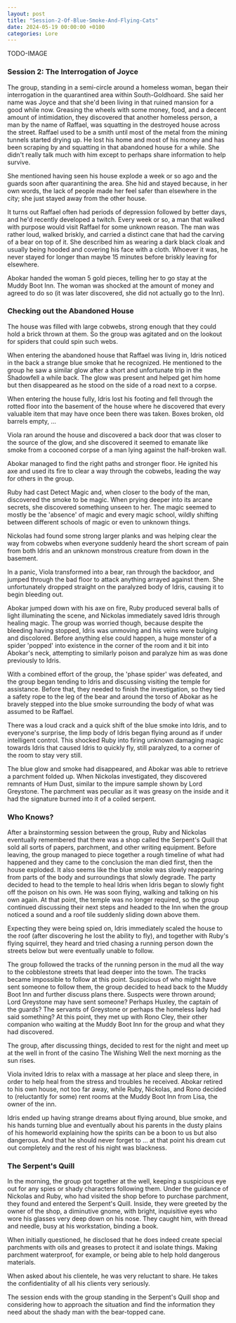 ```yaml
---
layout: post
title: "Session-2-Of-Blue-Smoke-And-Flying-Cats"
date: 2024-05-19 00:00:00 +0100
categories: Lore
---
```


TODO-IMAGE

### Session 2: The Interrogation of Joyce

The group, standing in a semi-circle around a homeless woman, began their interrogation in the quarantined area within South-Goldhoard. She said her name was Joyce and that she'd been living in that ruined mansion for a good while now. Greasing the wheels with some money, food, and a decent amount of intimidation, they discovered that another homeless person, a man by the name of Raffael, was squatting in the destroyed house across the street. Raffael used to be a smith until most of the metal from the mining tunnels started drying up. He lost his home and most of his money and has been scraping by and squatting in that abandoned house for a while. She didn't really talk much with him except to perhaps share information to help survive.

She mentioned having seen his house explode a week or so ago and the guards soon after quarantining the area. She hid and stayed because, in her own words, the lack of people made her feel safer than elsewhere in the city; she just stayed away from the other house.

It turns out Raffael often had periods of depression followed by better days, and he'd recently developed a twitch. Every week or so, a man that walked with purpose would visit Raffael for some unknown reason. The man was rather loud, walked briskly, and carried a distinct cane that had the carving of a bear on top of it. She described him as wearing a dark black cloak and usually being hooded and covering his face with a cloth. Whoever it was, he never stayed for longer than maybe 15 minutes before briskly leaving for elsewhere.

Abokar handed the woman 5 gold pieces, telling her to go stay at the Muddy Boot Inn. The woman was shocked at the amount of money and agreed to do so (it was later discovered, she did not actually go to the Inn).

### Checking out the Abandoned House

The house was filled with large cobwebs, strong enough that they could hold a brick thrown at them. So the group was agitated and on the lookout for spiders that could spin such webs.

When entering the abandoned house that Raffael was living in, Idris noticed in the back a strange blue smoke that he recognized. He mentioned to the group he saw a similar glow after a short and unfortunate trip in the Shadowfell a while back. The glow was present and helped get him home but then disappeared as he stood on the side of a road next to a corpse.

When entering the house fully, Idris lost his footing and fell through the rotted floor into the basement of the house where he discovered that every valuable item that may have once been there was taken. Boxes broken, old barrels empty, ...

Viola ran around the house and discovered a back door that was closer to the source of the glow, and she discovered it seemed to emanate like smoke from a cocooned corpse of a man lying against the half-broken wall.

Abokar managed to find the right paths and stronger floor. He ignited his axe and used its fire to clear a way through the cobwebs, leading the way for others in the group.

Ruby had cast Detect Magic and, when closer to the body of the man, discovered the smoke to be magic. When prying deeper into its arcane secrets, she discovered something unseen to her. The magic seemed to mostly be the 'absence' of magic and every magic school, wildly shifting between different schools of magic or even to unknown things.

Nickolas had found some strong larger planks and was helping clear the way from cobwebs when everyone suddenly heard the short scream of pain from both Idris and an unknown monstrous creature from down in the basement.

In a panic, Viola transformed into a bear, ran through the backdoor, and jumped through the bad floor to attack anything arrayed against them. She unfortunately dropped straight on the paralyzed body of Idris, causing it to begin bleeding out.

Abokar jumped down with his axe on fire, Ruby produced several balls of light illuminating the scene, and Nickolas immediately saved Idris through healing magic. The group was worried though, because despite the bleeding having stopped, Idris was unmoving and his veins were bulging and discolored. Before anything else could happen, a huge monster of a spider 'popped' into existence in the corner of the room and it bit into Abokar's neck, attempting to similarly poison and paralyze him as was done previously to Idris.

With a combined effort of the group, the 'phase spider' was defeated, and the group began tending to Idris and discussing visiting the temple for assistance.
Before that, they needed to finish the investigation, so they tied a safety rope to the leg of the bear and around the torso of Abokar as he bravely stepped into the blue smoke surrounding the body of what was assumed to be Raffael.

There was a loud crack and a quick shift of the blue smoke into Idris, and to everyone's surprise, the limp body of Idris began flying around as if under intelligent control. This shocked Ruby into firing unknown damaging magic towards Idris that caused Idris to quickly fly, still paralyzed, to a corner of the room to stay very still.

The blue glow and smoke had disappeared, and Abokar was able to retrieve a parchment folded up. When Nickolas investigated, they discovered remnants of Hum Dust, similar to the impure sample shown by Lord Greystone. The parchment was peculiar as it was greasy on the inside and it had the signature burned into it of a coiled serpent.

### Who Knows?

After a brainstorming session between the group, Ruby and Nickolas eventually remembered that there was a shop called the Serpent's Quill that sold all sorts of papers, parchment, and other writing equipment. Before leaving, the group managed to piece together a rough timeline of what had happened and they came to the conclusion the man died first, then the house exploded. It also seems like the blue smoke was slowly reappearing from parts of the body and surroundings that slowly degrade. The party decided to head to the temple to heal Idris when Idris began to slowly fight off the poison on his own. He was soon flying, walking and talking on his own again. At that point, the temple was no longer required, so the group continued discussing their next steps and headed to the Inn when the group noticed a sound and a roof tile suddenly sliding down above them.

Expecting they were being spied on, Idris immediately scaled the house to the roof (after discovering he lost the ability to fly), and together with Ruby's flying squirrel, they heard and tried chasing a running person down the streets below but were eventually unable to follow.

The group followed the tracks of the running person in the mud all the way to the cobblestone streets that lead deeper into the town. The tracks became impossible to follow at this point. Suspicious of who might have sent someone to follow them, the group decided to head back to the Muddy Boot Inn and further discuss plans there. Suspects were thrown around; Lord Greystone may have sent someone? Perhaps Huxley, the captain of the guards? The servants of Greystone or perhaps the homeless lady had said something? At this point, they met up with Rono Cley, their other companion who waiting at the Muddy Boot Inn for the group and what they had discovered.

The group, after discussing things, decided to rest for the night and meet up at the well in front of the casino The Wishing Well the next morning as the sun rises.

Viola invited Idris to relax with a massage at her place and sleep there, in order to help heal from the stress and troubles he received. Abokar retired to his own house, not too far away, while Ruby, Nickolas, and Rono decided to (reluctantly for some) rent rooms at the Muddy Boot Inn from Lisa, the owner of the inn.

Idris ended up having strange dreams about flying around, blue smoke, and his hands turning blue and eventually about his parents in the dusty plains of his homeworld explaining how the spirits can be a boon to us but also dangerous. And that he should never forget to ... at that point his dream cut out completely and the rest of his night was blackness.

### The Serpent's Quill

In the morning, the group got together at the well, keeping a suspicious eye out for any spies or shady characters following them. Under the guidance of Nickolas and Ruby, who had visited the shop before to purchase parchment, they found and entered the Serpent's Quill. Inside, they were greeted by the owner of the shop, a diminutive gnome, with bright, inquisitive eyes who wore his glasses very deep down on his nose. They caught him, with thread and needle, busy at his workstation, binding a book.

When initially questioned, he disclosed that he does indeed create special parchments with oils and greases to protect it and isolate things. Making parchment waterproof, for example, or being able to help hold dangerous materials.

When asked about his clientele, he was very reluctant to share. He takes the confidentiality of all his clients very seriously.

The session ends with the group standing in the Serpent's Quill shop and considering how to approach the situation and find the information they need about the shady man with the bear-topped cane.